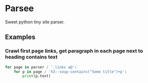 # Parsee

Sweet python tiny site parser.

## Examples

### Crawl first page links, get paragraph in each page next to heading contains text

```python
for page in parser / '.links a@':
    for p in page / 'h3:-soup-contains("Some title")+p':
        print(p.text)
```
